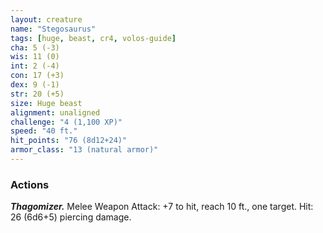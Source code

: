 ```yaml
---
layout: creature
name: "Stegosaurus"
tags: [huge, beast, cr4, volos-guide]
cha: 5 (-3)
wis: 11 (0)
int: 2 (-4)
con: 17 (+3)
dex: 9 (-1)
str: 20 (+5)
size: Huge beast
alignment: unaligned
challenge: "4 (1,100 XP)"
speed: "40 ft."
hit_points: "76 (8d12+24)"
armor_class: "13 (natural armor)"
---
```


### Actions

***Thagomizer.*** Melee Weapon Attack: +7 to hit, reach 10 ft., one target. Hit: 26 (6d6+5) piercing damage.
